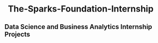 <h1 align=center>The-Sparks-Foundation-Internship</h1>


<h2> Data Science and Business Analytics Internship Projects </h2>

<ol>
 
  
  
  </ol>
